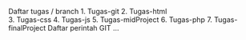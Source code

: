 Daftar tugas / branch
	1. Tugas-git
 	2. Tugas-html	
  	3. Tugas-css
    4. Tugas-js
    5. Tugas-midProject
    6. Tugas-php
    7. Tugas-finalProject
Daftar perintah GIT
...
